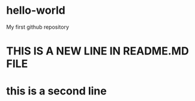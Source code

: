 # hello-world
My first github repository
# THIS IS A NEW LINE IN README.MD FILE
# this is a second line

